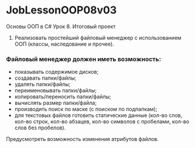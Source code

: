 # JobLessonOOP08v03

Основы ООП в С#
Урок 8. Итоговый проект
1. Реализовать простейший файловый менеджер с использованием ООП (классы, наследование и прочее).
### Файловый менеджер должен иметь возможность:
* показывать содержимое дисков;
* создавать папки/файлы;
* удалять папки/файлы;
* переименовывать папки/файлы;
* копировать/переносить папки/файлы;
* вычислять размер папки/файла;
* производить поиск по маске (с поиском по подпапкам);
* для текстовых файлов готовить статические данные (кол-во слов, кол-во строк, кол-во абзацев, кол-во символов с пробелами, кол-во слов без пробелов).

Предусмотреть возможность изменения атрибутов файлов.
